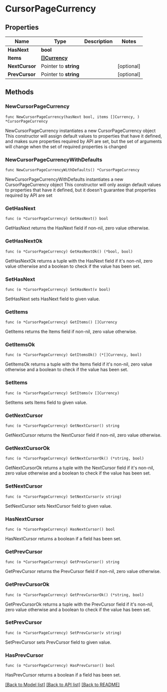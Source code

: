 # CursorPageCurrency

## Properties

Name | Type | Description | Notes
------------ | ------------- | ------------- | -------------
**HasNext** | **bool** |  | 
**Items** | [**[]Currency**](Currency.md) |  | 
**NextCursor** | Pointer to **string** |  | [optional] 
**PrevCursor** | Pointer to **string** |  | [optional] 

## Methods

### NewCursorPageCurrency

`func NewCursorPageCurrency(hasNext bool, items []Currency, ) *CursorPageCurrency`

NewCursorPageCurrency instantiates a new CursorPageCurrency object
This constructor will assign default values to properties that have it defined,
and makes sure properties required by API are set, but the set of arguments
will change when the set of required properties is changed

### NewCursorPageCurrencyWithDefaults

`func NewCursorPageCurrencyWithDefaults() *CursorPageCurrency`

NewCursorPageCurrencyWithDefaults instantiates a new CursorPageCurrency object
This constructor will only assign default values to properties that have it defined,
but it doesn't guarantee that properties required by API are set

### GetHasNext

`func (o *CursorPageCurrency) GetHasNext() bool`

GetHasNext returns the HasNext field if non-nil, zero value otherwise.

### GetHasNextOk

`func (o *CursorPageCurrency) GetHasNextOk() (*bool, bool)`

GetHasNextOk returns a tuple with the HasNext field if it's non-nil, zero value otherwise
and a boolean to check if the value has been set.

### SetHasNext

`func (o *CursorPageCurrency) SetHasNext(v bool)`

SetHasNext sets HasNext field to given value.


### GetItems

`func (o *CursorPageCurrency) GetItems() []Currency`

GetItems returns the Items field if non-nil, zero value otherwise.

### GetItemsOk

`func (o *CursorPageCurrency) GetItemsOk() (*[]Currency, bool)`

GetItemsOk returns a tuple with the Items field if it's non-nil, zero value otherwise
and a boolean to check if the value has been set.

### SetItems

`func (o *CursorPageCurrency) SetItems(v []Currency)`

SetItems sets Items field to given value.


### GetNextCursor

`func (o *CursorPageCurrency) GetNextCursor() string`

GetNextCursor returns the NextCursor field if non-nil, zero value otherwise.

### GetNextCursorOk

`func (o *CursorPageCurrency) GetNextCursorOk() (*string, bool)`

GetNextCursorOk returns a tuple with the NextCursor field if it's non-nil, zero value otherwise
and a boolean to check if the value has been set.

### SetNextCursor

`func (o *CursorPageCurrency) SetNextCursor(v string)`

SetNextCursor sets NextCursor field to given value.

### HasNextCursor

`func (o *CursorPageCurrency) HasNextCursor() bool`

HasNextCursor returns a boolean if a field has been set.

### GetPrevCursor

`func (o *CursorPageCurrency) GetPrevCursor() string`

GetPrevCursor returns the PrevCursor field if non-nil, zero value otherwise.

### GetPrevCursorOk

`func (o *CursorPageCurrency) GetPrevCursorOk() (*string, bool)`

GetPrevCursorOk returns a tuple with the PrevCursor field if it's non-nil, zero value otherwise
and a boolean to check if the value has been set.

### SetPrevCursor

`func (o *CursorPageCurrency) SetPrevCursor(v string)`

SetPrevCursor sets PrevCursor field to given value.

### HasPrevCursor

`func (o *CursorPageCurrency) HasPrevCursor() bool`

HasPrevCursor returns a boolean if a field has been set.


[[Back to Model list]](../README.md#documentation-for-models) [[Back to API list]](../README.md#documentation-for-api-endpoints) [[Back to README]](../README.md)



